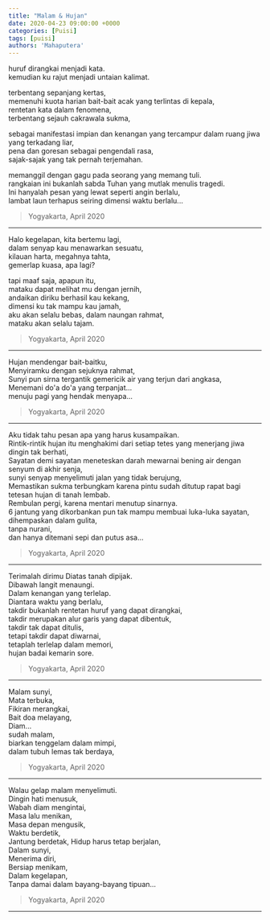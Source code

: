 ```yaml
---
title: "Malam & Hujan"
date: 2020-04-23 09:00:00 +0000
categories: [Puisi]
tags: [puisi]
authors: 'Mahaputera'
---
```

huruf dirangkai menjadi kata.  
kemudian ku rajut menjadi untaian kalimat.

terbentang sepanjang kertas,  
memenuhi kuota harian bait-bait acak yang terlintas di kepala,  
rentetan kata dalam fenomena,  
terbentang sejauh cakrawala sukma,  

sebagai manifestasi impian dan kenangan yang tercampur dalam ruang jiwa yang terkadang liar,  
pena dan goresan sebagai pengendali rasa,  
sajak-sajak yang tak pernah terjemahan.

memanggil dengan gagu pada seorang yang memang tuli.  
rangkaian ini bukanlah sabda Tuhan yang mutlak menulis tragedi.  
Ini hanyalah pesan yang lewat seperti angin berlalu,  
lambat laun terhapus seiring dimensi waktu berlalu...

> Yogyakarta, April 2020

<hr>

Halo kegelapan, kita bertemu lagi,  
dalam senyap kau menawarkan sesuatu,  
kilauan harta, megahnya tahta,  
gemerlap kuasa, apa lagi?

tapi maaf saja, apapun itu,  
mataku dapat melihat mu dengan jernih,  
andaikan diriku berhasil kau kekang,  
dimensi ku tak mampu kau jamah,  
aku akan selalu bebas, dalam naungan rahmat,  
mataku akan selalu tajam.

> Yogyakarta, April 2020

<hr>

Hujan mendengar bait-baitku,  
Menyiramku dengan sejuknya rahmat,  
Sunyi pun sirna tergantik gemericik air yang terjun dari angkasa,  
Menemani do'a do'a yang terpanjat...  
menuju pagi yang hendak menyapa...

> Yogyakarta, April 2020

<hr>

Aku tidak tahu pesan apa yang harus kusampaikan.  
Rintik-rintik hujan itu menghakimi dari setiap tetes yang menerjang jiwa dingin tak berhati,  
Sayatan demi sayatan meneteskan darah mewarnai bening air dengan senyum di akhir senja,  
sunyi senyap menyelimuti jalan yang tidak berujung,  
Memastikan sukma terbungkam karena pintu sudah ditutup rapat bagi tetesan hujan di tanah lembab.  
Rembulan pergi, karena mentari menutup sinarnya.  
6 jantung yang dikorbankan pun tak mampu membuai luka-luka sayatan,  
dihempaskan dalam gulita,  
tanpa nurani,  
dan hanya ditemani sepi dan putus asa...

> Yogyakarta, April 2020

<hr>

Terimalah dirimu Diatas tanah dipijak.  
Dibawah langit menaungi.  
Dalam kenangan yang terlelap.  
Diantara waktu yang berlalu,  
takdir bukanlah rentetan huruf yang dapat dirangkai,  
takdir merupakan alur garis yang dapat dibentuk,  
takdir tak dapat ditulis,  
tetapi takdir dapat diwarnai,  
tetaplah terlelap dalam memori,  
hujan badai kemarin sore.

> Yogyakarta, April 2020

<hr>

Malam sunyi,  
Mata terbuka,  
Fikiran merangkai,  
Bait doa melayang,  
Diam...  
sudah malam,  
biarkan tenggelam dalam mimpi,  
dalam tubuh lemas tak berdaya,  

> Yogyakarta, April 2020

<hr>

Walau gelap malam menyelimuti.  
Dingin hati menusuk,  
Wabah diam mengintai,  
Masa lalu menikan,  
Masa depan mengusik,  
Waktu berdetik,  
Jantung berdetak,
Hidup harus tetap berjalan,  
Dalam sunyi,  
Menerima diri,  
Bersiap menikam,  
Dalam kegelapan,  
Tanpa damai dalam bayang-bayang tipuan...

> Yogyakarta, April 2020

<hr>

